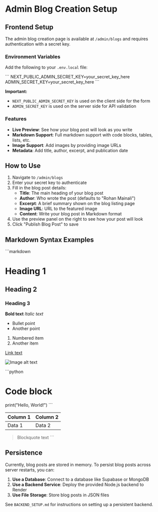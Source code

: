 # Admin Blog Creation Setup

## Frontend Setup

The admin blog creation page is available at `/admin/blogs` and requires authentication with a secret key.

### Environment Variables

Add the following to your `.env.local` file:

\`\`\`
NEXT_PUBLIC_ADMIN_SECRET_KEY=your_secret_key_here
ADMIN_SECRET_KEY=your_secret_key_here
\`\`\`

**Important:** 
- `NEXT_PUBLIC_ADMIN_SECRET_KEY` is used on the client side for the form
- `ADMIN_SECRET_KEY` is used on the server side for API validation

### Features

- **Live Preview**: See how your blog post will look as you write
- **Markdown Support**: Full markdown support with code blocks, tables, lists, etc.
- **Image Support**: Add images by providing image URLs
- **Metadata**: Add title, author, excerpt, and publication date

## How to Use

1. Navigate to `/admin/blogs`
2. Enter your secret key to authenticate
3. Fill in the blog post details:
   - **Title**: The main heading of your blog post
   - **Author**: Who wrote the post (defaults to "Rohan Mainali")
   - **Excerpt**: A brief summary shown on the blog listing page
   - **Image URL**: URL to the featured image
   - **Content**: Write your blog post in Markdown format
4. Use the preview panel on the right to see how your post will look
5. Click "Publish Blog Post" to save

## Markdown Syntax Examples

\`\`\`markdown
# Heading 1
## Heading 2
### Heading 3

**Bold text**
*Italic text*

- Bullet point
- Another point

1. Numbered item
2. Another item

[Link text](https://example.com)

![Image alt text](image-url.jpg)

\`\`\`python
# Code block
print("Hello, World!")
\`\`\`

| Column 1 | Column 2 |
|----------|----------|
| Data 1   | Data 2   |

> Blockquote text
\`\`\`

## Persistence

Currently, blog posts are stored in memory. To persist blog posts across server restarts, you can:

1. **Use a Database**: Connect to a database like Supabase or MongoDB
2. **Use a Backend Service**: Deploy the provided Node.js backend to Render
3. **Use File Storage**: Store blog posts in JSON files

See `BACKEND_SETUP.md` for instructions on setting up a persistent backend.
